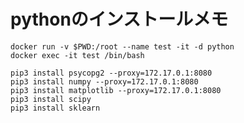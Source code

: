# pythonのインストールメモ

    docker run -v $PWD:/root --name test -it -d python
    docker exec -it test /bin/bash
    
    pip3 install psycopg2 --proxy=172.17.0.1:8080
    pip3 install numpy --proxy=172.17.0.1:8080
    pip3 install matplotlib --proxy=172.17.0.1:8080
    pip3 install scipy
    pip3 install sklearn
    

